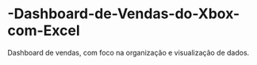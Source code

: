 # -Dashboard-de-Vendas-do-Xbox-com-Excel
Dashboard de vendas, com foco na organização e visualização de dados. 
